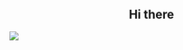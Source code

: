 
<h2 align="center">
  Hi there
</h2>


[](https://media4.giphy.com/media/RhrAmVUHxjTQvEPBWi/giphy.gif)
![](https://media4.giphy.com/media/RhrAmVUHxjTQvEPBWi/giphy.gif)






